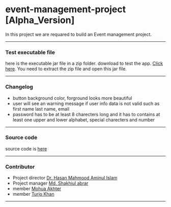 # event-management-project [Alpha_Version]

In this project we are requared to build an Event management project. 

---

### Test executable file

here is the executable jar file in a zip folder. download to test the app. [Click here](bin/event-management-project.zip).
You need to extract the zip file and open this jar file.

---

### Changelog

-   button background color, forground looks more beautiful
-   user will see an warning message if user info data is not valid such as first name last name, email
-   password has to be at least 8 charecters long and it has to contains at least one upper and lower alphabet, special charecters and number

---

### Source code

source code is [here](src/event_management_project)

---

### Contributor

- Project director [Dr. Hasan Mahmood Aminul Islam](github.com/hmaislam)
- Project manager [Md. Shakhiul abrar](github.com/AbrarShakhi)
- member [Mohua Akhter](github.com/MohuaAkter)
- member [Turjo Khan](github.com/shahriarkhan12)


---